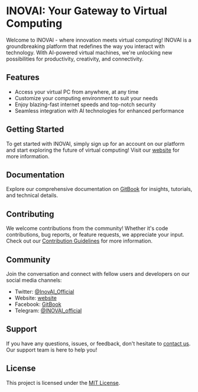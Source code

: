 # INOVAI: Your Gateway to Virtual Computing

Welcome to INOVAI - where innovation meets virtual computing! INOVAI is a groundbreaking platform that redefines the way you interact with technology. With AI-powered virtual machines, we're unlocking new possibilities for productivity, creativity, and connectivity.

## Features

- Access your virtual PC from anywhere, at any time
- Customize your computing environment to suit your needs
- Enjoy blazing-fast internet speeds and top-notch security
- Seamless integration with AI technologies for enhanced performance

## Getting Started

To get started with INOVAI, simply sign up for an account on our platform and start exploring the future of virtual computing! Visit our [website](https://www.INOVAI.network) for more information.

## Documentation

Explore our comprehensive documentation on [GitBook]( https://inovai.gitbook.io/inovai ) for insights, tutorials, and technical details.

## Contributing

We welcome contributions from the community! Whether it's code contributions, bug reports, or feature requests, we appreciate your input. Check out our [Contribution Guidelines](CONTRIBUTING.md) for more information.

## Community

Join the conversation and connect with fellow users and developers on our social media channels:

- Twitter: [@InovAI_Official](https://twitter.com/InovAI_Official)
- Website: [website](https://www.INOVAI.network)
- Facebook: [GitBook]( https://inovai.gitbook.io/inovai )
- Telegram: [@INOVAI_official](https://tm.me/INOVAI_official)

## Support

If you have any questions, issues, or feedback, don't hesitate to [contact us](mailto:support@INOVAI.network). Our support team is here to help you!

## License

This project is licensed under the [MIT License](LICENSE).
